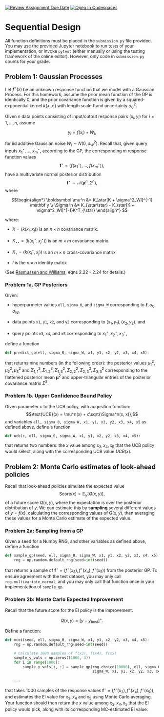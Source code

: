 [![Review Assignment Due Date](https://classroom.github.com/assets/deadline-readme-button-24ddc0f5d75046c5622901739e7c5dd533143b0c8e959d652212380cedb1ea36.svg)](https://classroom.github.com/a/0C2FdlRT)
[![Open in Codespaces](https://classroom.github.com/assets/launch-codespace-7f7980b617ed060a017424585567c406b6ee15c891e84e1186181d67ecf80aa0.svg)](https://classroom.github.com/open-in-codespaces?assignment_repo_id=11003795)
# Sequential Design

All function definitions must be placed in the `submission.py` file provided.
You may use the provided Jupyter notebook to run tests of your implementation,
or invoke `pytest` (either manually or using the testing framework of the online
editor). However, only code in `submission.py` counts for your grade.

## Problem 1: Gaussian Processes

Let $f^\star(x)$ be an unknown response function that we model with a 
Gaussian Process. For this homework, assume the prior mean function of the GP is 
identically 0, and the prior covariance function is given by a 
squared-exponential kernel $k(x, x^\prime)$ with length scale $\ell$ and 
uncertainty $\sigma^2_0$. 

Given $n$ data points consisting of input/output response pairs $(x_i, y_i)$ for $i = 1, ..., n$, assume

$$y_i = f(x_i) + W_i,$$

for iid additive Gaussian noise $W_i \sim N(0, \sigma^2_W)$. Recall that, given
query inputs $x^\star_1, ..., x^\star_m$, according to the GP, the corresponding
$m$ response function values 
$$\mathbf f^\star = (f(x^\star_1), ..., f(x^\star_m)), $$
have a multivariate normal posterior distribution 
$$\mathbf f^\star \sim \mathcal N(\boldsymbol \mu^n, \Sigma^n),$$ 
where

$$\begin{align*}
\boldsymbol \mu^n &= K_\star[K + \sigma^2_WI]^{-1} \mathbf y \\
\Sigma^n &= K_{\star\star} - K_\star[K + \sigma^2_WI]^{-1}K^T_{\star}
\end{align*}
$$

where:
* $K = \left(k(x_i, x_j)\right)$ is an $n \times n$ covariance matrix.
* $K_{\star\star} = \left(k(x^\star_i, x^\star_j)\right)$ is an $m \times m$
    covariance matrix.
* $K_\star = \left(k(x^\star_i, x_j)\right)$ is an $m \times n$ cross-covariance 
    matrix

* $I$ is the $n\times n$ identity matrix

(See [Rasmussen and Williams](https://gaussianprocess.org/gpml/chapters/RW.pdf), 
eqns 2.22 - 2.24 for details.)

### Problem 1a. GP Posteriors
Given:

* hyperparmeter values `ell`, `sigma_0`, and `sigma_W` corresponding to 
    $\ell, \sigma_0, \sigma_W$, 

* data points `x1`, `y1`, `x2`, and `y2` corresponding to $(x_1, y_1), (x_2, y_2)$,
  and

* query points `x3`, `x4`, and `x5` corresponding to 
    $x^\star_1, x^\star_2, x^\star_3$,

define a function

```python
def predict_gp(ell, sigma_0, sigma_W, x1, y1, x2, y2, x3, x4, x5):
```
that returns nine numbers (in the following order): the posterior values 
$\mu^2_1, \mu^2_2, \mu^2_3$ and 
$\Sigma^2_{1,1}, \Sigma^2_{1,2}, \Sigma^2_{1,3}, \Sigma^2_{2,2}, \Sigma^2_{2,3}, \Sigma^2_{3,3}$ 
corresponding to the flattened posterior mean $\boldsymbol \mu^2$ and 
upper-triangular entries of the posterior covariance matrix $\Sigma^2$.

### Problem 1b. Upper Confidence Bound Policy

Given parameter $c$ to the UCB policy, with acqusition function:
$$\text{UCB}(x) = \mu^n(x) + c\sqrt{\Sigma^n(x, x)},$$
and variables `ell, sigma_0, sigma_W, x1, y1, x2, y2, x3, x4, x5` as defined
above, define a function

```python
def ucb(c, ell, sigma_0, sigma_W, x1, y1, x2, y2, x3, x4, x5):
```

that returns two numbers: the $x$ value among $x_3, x_4, x_5$ that 
the UCB policy would select, along with the corresponding UCB value $UCB(x)$.


## Problem 2: Monte Carlo estimates of look-ahead policies

Recall that look-ahead policies simulate the expected value 
$$\text{Score}(x) = \mathbb E_y[Q(x, y)],$$
of a future score $Q(x, y)$, where the expectation is over the posterior 
distribution of $y$. We can estimate this by **sampling** several different 
values of $y = f(x)$, calculating the corresponding values of $Q(x, y)$,
then averaging these values for a Monte Carlo estimate of the expected value.

### Problem 2a: Sampling from a GP

Given a seed for a Numpy RNG, and other variables as defined above, define 
a function

```python
def sample_gp(seed, ell, sigma_0, sigma_W, x1, y1, x2, y2, x3, x4, x5):
    rng = np.random.default_rng(seed=int(seed))
```
that returns a sample of 
$\mathbf f^\star = (f^\star(x_3), f^\star(x_4), f^\star(x_5))$ from the 
posterior GP. To ensure agreement with the test dataset, you may only call
`rng.multivariate_normal`, and you may only call that function once in your
implementation of `sample_gp`.

### Problem 2b: Monte Carlo Expected Improvement

Recall that the future score for the EI policy is the improvement:

$$Q(x, y) = [y - y_\text{best}]^+.$$

Define a function:

```python
def mcei(seed, ell, sigma_0, sigma_W, x1, y1, x2, y2, x3, x4, x5):
    rng = np.random.default_rng(seed=int(seed))

    # Calculate 1000 samples of f(x3), f(x4), f(x5)
    sample_y_vals = np.zeros((1000, 3))
    for i in range(1000):
        sample_y_vals[i, :] = sample_gp(rng.choice(10000), ell, sigma_0, 
                                        sigma_W, x1, y1, x2, y2, x3, x4, x5)

    ...
```

that takes 1000 samples of the response values 
$\mathbf f^\star = (f^\star(x_3), f^\star(x_4), f^\star(x_5))$,
and estimates the EI value for $x_3, x_4$ and $x_5$ using Monte Carlo averaging.
Your function should then return the $x$ value among $x_3, x_4, x_5$ that the 
EI policy would pick, along with its corresponding MC-estimated EI value.


